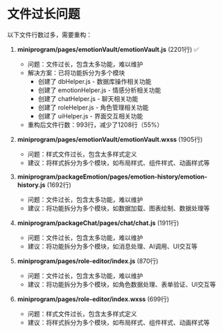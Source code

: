 # 文件过长问题

以下文件行数过多，需要重构：

1. **miniprogram/pages/emotionVault/emotionVault.js** (2201行) ✅
   - 问题：文件过长，包含太多功能，难以维护
   - 解决方案：已将功能拆分为多个模块
     - 创建了 dbHelper.js - 数据库操作相关功能
     - 创建了 emotionHelper.js - 情感分析相关功能
     - 创建了 chatHelper.js - 聊天相关功能
     - 创建了 roleHelper.js - 角色管理相关功能
     - 创建了 uiHelper.js - 界面交互相关功能
   - 重构后文件行数：993行，减少了1208行（55%）

2. **miniprogram/pages/emotionVault/emotionVault.wxss** (1905行)
   - 问题：样式文件过长，包含太多样式定义
   - 建议：将样式拆分为多个模块，如布局样式、组件样式、动画样式等

3. **miniprogram/packageEmotion/pages/emotion-history/emotion-history.js** (1692行)
   - 问题：文件过长，包含太多功能，难以维护
   - 建议：将功能拆分为多个模块，如数据加载、图表绘制、数据处理等

4. **miniprogram/packageChat/pages/chat/chat.js** (1911行)
   - 问题：文件过长，包含太多功能，难以维护
   - 建议：将功能拆分为多个模块，如消息处理、AI调用、UI交互等

5. **miniprogram/pages/role-editor/index.js** (870行)
   - 问题：文件过长，包含太多功能，难以维护
   - 建议：将功能拆分为多个模块，如角色数据处理、表单验证、UI交互等

6. **miniprogram/pages/role-editor/index.wxss** (699行)
   - 问题：样式文件过长，包含太多样式定义
   - 建议：将样式拆分为多个模块，如布局样式、组件样式、动画样式等

